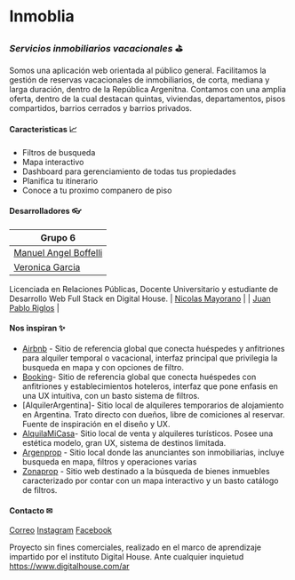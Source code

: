 # Inmoblia

### _Servicios inmobiliarios vacacionales_ ⛳

Somos una aplicación web orientada al público general. Facilitamos la gestión de reservas vacacionales de inmobiliarios, de corta, mediana y larga duración, dentro de la República Argenitna. Contamos con una amplia oferta, dentro de la cual destacan quintas, viviendas, departamentos, pisos compartidos, barrios cerrados y barrios privados.

#### Caracteristicas 📈

- Filtros de busqueda
- Mapa interactivo
- Dashboard para gerenciamiento de todas tus propiedades
- Planifica tu itinerario
- Conoce a tu proximo companero de piso

#### Desarrolladores 👓

| Grupo 6                                   |
| -----------------------                   |
| [Manuel Angel Boffelli]                   |
| [Veronica Garcia]                         |
   Licenciada en Relaciones Públicas,
   Docente Universitario y 
   estudiante de Desarrollo Web Full Stack
   en Digital House.
| [Nicolas Mayorano]                        |
| [Juan Pablo Riglos]                       |

#### Nos inspiran ✨

- [Airbnb] - Sitio de referencia global que conecta huéspedes y anfitriones para alquiler temporal o vacacional, interfaz principal que privilegia la busqueda en mapa y con opciones de filtro.
- [Booking]- Sitio de referencia global que conecta huéspedes con anfitriones y establecimientos hoteleros, interfaz que pone enfasis en una UX intuitiva, con un basto sistema de filtros.
- [AlquilerArgentina]- Sitio local de alquileres temporarios de alojamiento en Argentina. Trato directo con dueños, libre de comiciones al reservar. Fuente de inspiración en el diseño y UX.
- [AlquilaMiCasa]- Sitio local de venta y alquileres turísticos. Posee una estética modelo, gran UX, sistema de destinos limitada.
- [Argenprop] - Sitio local donde las anunciantes son inmobiliarias, incluye busqueda en mapa, filtros y operaciones varias
- [Zonaprop] - Sitio web destinado a la búsqueda de bienes inmuebles caracterizado por contar con un mapa interactivo y un basto catálogo de filtros.

#### Contacto ✉

[Correo](mail:contacto@inmoblia.com)
[Instagram](https://www.instagram.com/inmoblia/)
[Facebook](https://www.facebook.com/inmoblia/)

[//]: # "Reference links"
[airbnb]: https://www.airbnb.com.ar/
[booking]: https://www.booking.com/index.es-ar.html
[alquilerargenitina]: https://www.alquilerargentina.com
[alquilamicasa]: https://alquilamicasa.com.ar
[argenprop]: https://www.argenprop.com/
[zonaprop]: https://www.zonaprop.com.ar/
[manuel angel boffelli]: https://github.com/manuelAngel0909
[veronica garcia]: https://github.com/VeronicaAGarcia
[nicolas mayorano]: https://github.com/nicomayorano
[juan pablo riglos]: https://github.com/JuanPabloRiglos

Proyecto sin fines comerciales, realizado en el marco de aprendizaje impartido por el instituto Digital House. Ante cualquier inquietud <https://www.digitalhouse.com/ar>
